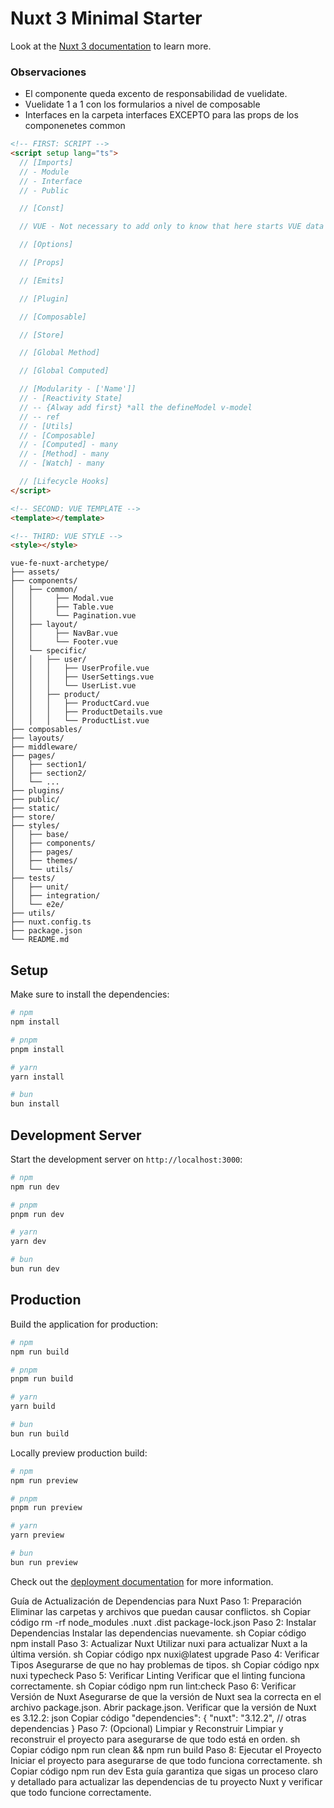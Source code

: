 # Nuxt 3 Minimal Starter

Look at the [Nuxt 3 documentation](https://nuxt.com/docs/getting-started/introduction) to learn more.

### Observaciones

- El componente queda excento de responsabilidad de vuelidate.
- Vuelidate 1 a 1 con los formularios a nivel de composable
- Interfaces en la carpeta interfaces EXCEPTO para las props de los componenetes common

```html
<!-- FIRST: SCRIPT -->
<script setup lang="ts">
  // [Imports]
  // - Module
  // - Interface
  // - Public

  // [Const]

  // VUE - Not necessary to add only to know that here starts VUE data

  // [Options]

  // [Props]

  // [Emits]

  // [Plugin]

  // [Composable]

  // [Store]

  // [Global Method]

  // [Global Computed]

  // [Modularity - ['Name']]
  // - [Reactivity State]
  // -- {Alway add first} *all the defineModel v-model
  // -- ref
  // - [Utils]
  // - [Composable]
  // - [Computed] - many
  // - [Method] - many
  // - [Watch] - many

  // [Lifecycle Hooks]
</script>

<!-- SECOND: VUE TEMPLATE -->
<template></template>

<!-- THIRD: VUE STYLE -->
<style></style>
```

```tree
vue-fe-nuxt-archetype/
├── assets/
├── components/
│   ├── common/
│   │     ├── Modal.vue
│   │     ├── Table.vue
│   │     └── Pagination.vue
│   ├── layout/
│   │     ├── NavBar.vue
│   │     └── Footer.vue
│   └── specific/
│   │   ├── user/
│   │   │   ├── UserProfile.vue
│   │   │   ├── UserSettings.vue
│   │   │   └── UserList.vue
│   │   ├── product/
│   │   │   ├── ProductCard.vue
│   │   │   ├── ProductDetails.vue
│   │   │   └── ProductList.vue
├── composables/
├── layouts/
├── middleware/
├── pages/
│   ├── section1/
│   ├── section2/
│   └── ...
├── plugins/
├── public/
├── static/
├── store/
├── styles/
│   ├── base/
│   ├── components/
│   ├── pages/
│   ├── themes/
│   └── utils/
├── tests/
│   ├── unit/
│   ├── integration/
│   └── e2e/
├── utils/
├── nuxt.config.ts
├── package.json
└── README.md
```

## Setup

Make sure to install the dependencies:

```bash
# npm
npm install

# pnpm
pnpm install

# yarn
yarn install

# bun
bun install
```

## Development Server

Start the development server on `http://localhost:3000`:

```bash
# npm
npm run dev

# pnpm
pnpm run dev

# yarn
yarn dev

# bun
bun run dev
```

## Production

Build the application for production:

```bash
# npm
npm run build

# pnpm
pnpm run build

# yarn
yarn build

# bun
bun run build
```

Locally preview production build:

```bash
# npm
npm run preview

# pnpm
pnpm run preview

# yarn
yarn preview

# bun
bun run preview
```

Check out the [deployment documentation](https://nuxt.com/docs/getting-started/deployment) for more information.

Guía de Actualización de Dependencias para Nuxt
Paso 1: Preparación
Eliminar las carpetas y archivos que puedan causar conflictos.
sh
Copiar código
rm -rf node_modules .nuxt .dist package-lock.json
Paso 2: Instalar Dependencias
Instalar las dependencias nuevamente.
sh
Copiar código
npm install
Paso 3: Actualizar Nuxt
Utilizar nuxi para actualizar Nuxt a la última versión.
sh
Copiar código
npx nuxi@latest upgrade
Paso 4: Verificar Tipos
Asegurarse de que no hay problemas de tipos.
sh
Copiar código
npx nuxi typecheck
Paso 5: Verificar Linting
Verificar que el linting funciona correctamente.
sh
Copiar código
npm run lint:check
Paso 6: Verificar Versión de Nuxt
Asegurarse de que la versión de Nuxt sea la correcta en el archivo package.json.
Abrir package.json.
Verificar que la versión de Nuxt es 3.12.2:
json
Copiar código
"dependencies": {
"nuxt": "3.12.2",
// otras dependencias
}
Paso 7: (Opcional) Limpiar y Reconstruir
Limpiar y reconstruir el proyecto para asegurarse de que todo está en orden.
sh
Copiar código
npm run clean && npm run build
Paso 8: Ejecutar el Proyecto
Iniciar el proyecto para asegurarse de que todo funciona correctamente.
sh
Copiar código
npm run dev
Esta guía garantiza que sigas un proceso claro y detallado para actualizar las dependencias de tu proyecto Nuxt y verificar que todo funcione correctamente.
